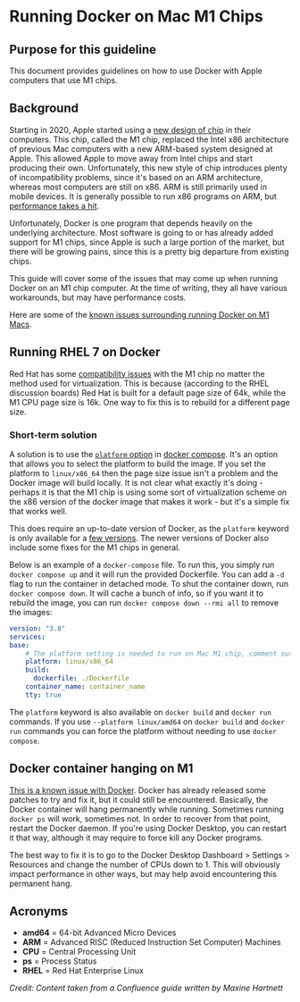 # Running Docker on Mac M1 Chips

## Purpose for this guideline

This document provides guidelines on how to use Docker with Apple computers that use M1 chips.

## Background

Starting in 2020, Apple started using a [new design of chip](https://www.macrumors.com/guide/m1/) in their computers.
This chip, called the M1 chip, replaced the Intel x86 architecture of previous Mac computers with a new ARM-based system
designed at Apple. This allowed Apple to move away from Intel chips and start producing their own. Unfortunately, this
new style of chip introduces plenty of incompatibility problems, since it's based on an ARM architecture, whereas most
computers are still on x86. ARM is still primarily used in mobile devices. It is generally possible to run x86 programs
on ARM, but [performance takes a hit](https://www.toptal.com/apple/apple-m1-processor-compatibility-overview).

Unfortunately, Docker is one program that depends heavily on the underlying architecture. Most software is going to or
has already added support for M1 chips, since Apple is such a large portion of the market, but there will be growing
pains, since this is a pretty big departure from existing chips.

This guide will cover some of the issues that may come up when running Docker on an M1 chip computer. At the time of
writing, they all have various workarounds, but may have performance costs.

Here are some of the [known issues surrounding running Docker on M1
Macs](https://docs.docker.com/desktop/install/mac-install/#known-issues).

## Running RHEL 7 on Docker

Red Hat has some [compatibility issues](https://access.redhat.com/discussions/5966451) with the M1 chip no matter the
method used for virtualization. This is because (according to the RHEL discussion boards) Red Hat is built for a default
page size of 64k, while the M1 CPU page size is 16k. One way to fix this is to rebuild for a different page size.

### Short-term solution

A solution is to use the [`platform` option](https://devblogs.microsoft.com/premier-developer/mixing-windows-and-linux-containers-with-docker-compose/)
in [docker compose](https://docs.docker.com/compose/). It's an option that allows you to select the platform to build
the image. If you set the platform to `linux/x86_64` then the page size issue isn't a problem and the Docker image will
build locally. It is not clear what exactly it's doing - perhaps it is that the M1 chip is using some sort of
virtualization scheme on the x86 version of the docker image that makes it work - but it's a simple fix that works well.

This does require an up-to-date version of Docker, as the `platform` keyword is only available for a [few
versions](https://github.com/docker/compose/pull/5985). The newer versions of Docker also include some fixes for the M1
chips in general.

Below is an example of a `docker-compose` file. To run this, you simply run `docker compose up` and it will run the
provided Dockerfile. You can add a `-d` flag to run the container in detached mode. To shut the container down, run
`docker compose down`. It will cache a bunch of info, so if you want it to rebuild the image, you can run `docker compose
down --rmi all` to remove the images:

```yaml
version: "3.8"
services:
base:
    # The platform setting is needed to run on Mac M1 chip, comment out if you're on a different type of machine.
    platform: linux/x86_64
    build:
      dockerfile: ./Dockerfile
    container_name: container_name
    tty: true
```

The `platform` keyword is also available on `docker build` and `docker run` commands. If you use
`--platform linux/amd64` on `docker build` and `docker run` commands you can force the platform without needing to use
`docker compose`.

## Docker container hanging on M1

[This is a known issue with Docker](https://github.com/docker/for-mac/issues/5590). Docker has already released some
patches to try and fix it, but it could still be encountered. Basically, the Docker container will hang permanently
while running. Sometimes running `docker ps` will work, sometimes not. In order to recover from that point, restart the
Docker daemon. If you're using Docker Desktop, you can restart it that way, although it may require to force kill any
Docker programs.

The best way to fix it is to go to the Docker Desktop Dashboard > Settings > Resources and change the number of CPUs
down to 1. This will obviously impact performance in other ways, but may help avoid encountering this permanent hang.

## Acronyms

* **amd64** = 64-bit Advanced Micro Devices
* **ARM** = Advanced RISC (Reduced Instruction Set Computer) Machines
* **CPU** = Central Processing Unit
* **ps** = Process Status
* **RHEL** = Red Hat Enterprise Linux

*Credit: Content taken from a Confluence guide written by Maxine Hartnett*

